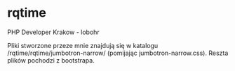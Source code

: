 # rqtime
PHP Developer Krakow - lobohr

Pliki stworzone przeze mnie znajdują się w katalogu /rqtime/rqtime/jumbotron-narrow/
(pomijając jumbotron-narrow.css).
Reszta plików pochodzi z bootstrapa.
